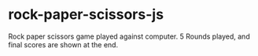 # rock-paper-scissors-js
Rock paper scissors game played against computer. 5 Rounds played, and final scores are shown at the end.
